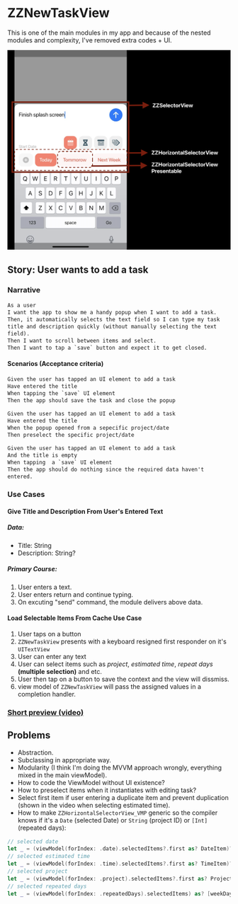 # ZZNewTaskView
This is one of the main modules in my app and because of the nested modules and complexity, I've removed extra codes + UI.

![Preview](/Resources/UI.png)

## Story: User wants to add a task

### Narrative
```
As a user
I want the app to show me a handy popup when I want to add a task.
Then, it automatically selects the text field so I can type my task title and description quickly (without manually selecting the text field).
Then I want to scroll between items and select.
Then I want to tap a `save` button and expect it to get closed.
```

#### Scenarios (Acceptance criteria)
```
Given the user has tapped an UI element to add a task
Have entered the title
When tapping the `save` UI element
Then the app should save the task and close the popup
```
```
Given the user has tapped an UI element to add a task
Have entered the title
When the popup opened from a sepecific project/date
Then preselect the specific project/date
```
```
Given the user has tapped an UI element to add a task
And the title is empty
When tapping  a `save` UI element
Then the app should do nothing since the required data haven't entered.
```

### Use Cases

#### Give Title and Description From User's Entered Text
##### Data:
- Title: String
- Description: String?

##### Primary Course:
1. User enters a text.
2. User enters return and continue typing.
3. On excuting "send" command, the module delivers above data.

#### Load Selectable Items From Cache Use Case

1. User taps on a button
2. `ZZNewTaskView` presents with a keyboard resigned first responder on it's `UITextView`
3. User can enter any text
4. User can select items such as _project_, _estimated time_, _repeat days_ **(multiple selection)** and etc.
5. User then tap on a button to save the context and the view will dissmiss.
6. view model of `ZZNewTaskView` will pass the assigned values in a completion handler.

### [Short preview (video)](/Resources/Preview.MP4)

## Problems
- Abstraction.
- Subclassing in appropriate way.
- Modularity (I think I'm doing the MVVM approach wrongly, everything mixed in the main viewModel).
- How to code the ViewModel without UI existence?
- How to preselect items when it instantiates with editing task?
- Select first item if user entering a duplicate item and prevent duplication (shown in the video when selecting estimated time).
- How to make `ZZHorizontalSelectorView_VMP` generic so the compiler knows if it's a `Date` (selected Date) or `String` (project ID) or `[Int]` (repeated days):
``` Swift
// selected date
let _ = (viewModel(forIndex: .date).selectedItems?.first as? DateItem)?.date
// selected estimated time
let _ = (viewModel(forIndex: .time).selectedItems?.first as? TimeItem)?.time ?? 0
// selected project
let _ = (viewModel(forIndex: .project).selectedItems?.first as? Project)
// selected repeated days
let _ = (viewModel(forIndex: .repeatedDays).selectedItems) as? [weekDayItem]
```
